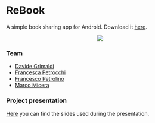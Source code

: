 # ReBook

A simple book sharing app for Android. Download it [here](https://github.com/madkoko/rebook/releases/download/1.0/rebook.apk).
<br />
<p align="center"><img src="http://rbk.altervista.org/app2.png"/></p>

### Team

- [Davide Grimaldi](https://github.com/dgrimaldi)
- [Francesca Petrocchi](https://github.com/francipetrocchi)
- [Francesco Petrolino](https://github.com/FrancescoPetro)
- [Marco Micera](https://github.com/marcomicera)

### Project presentation

[Here](https://docs.google.com/presentation/d/1BhJkaHjowAq2R_E4sTybv5Crc9nghLY5N8HZON2GRn0/edit?usp=sharing) you can find the slides used during the presentation.
